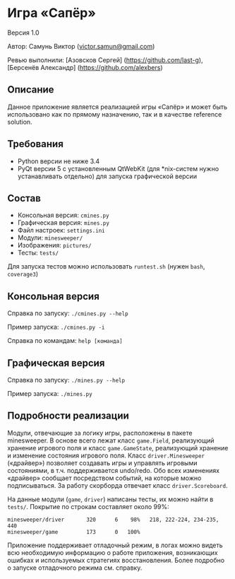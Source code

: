 # Игра «Сапёр»
Версия 1.0

Автор: Самунь Виктор (victor.samun@gmail.com)

Ревью выполнили: [Азовсков Сергей] (https://github.com/last-g), [Берсенёв Александр] (https://github.com/alexbers)


## Описание
Данное приложение является реализацией игры «Сапёр» и может быть использовано
как по прямому назначению, так и в качестве reference solution.


## Требования
* Python версии не ниже 3.4
* PyQt версии 5 с установленным QtWebKit (для *nix-систем нужно устанавливать
  отдельно) для запуска графической версии


## Состав
* Консольная версия: `cmines.py`
* Графическая версия: `mines.py`
* Файл настроек: `settings.ini`
* Модули: `minesweeper/`
* Изображения: `pictures/`
* Тесты: `tests/`

Для запуска тестов можно использовать `runtest.sh` (нужен `bash`, `coverage3`)


## Консольная версия
Справка по запуску: `./cmines.py --help`

Пример запуска: `./cmines.py -i`

Справка по командам: `help [команда]`


## Графическая версия
Справка по запуску: `./mines.py --help`

Пример запуска: `./mines.py`


## Подробности реализации
Модули, отвечающие за логику игры, расположены в пакете minesweeper.
В основе всего лежат класс `game.Field`, реализующий хранение игрового поля и
класс `game.GameState`, реализующий хранение и изменение состояния игрового поля.
Класс `driver.Minesweeper` («драйвер») позволяет создавать игры и управлять
игровыми состояниями, в т.ч. поддерживается undo/redo. Обо всех изменениях
«драйвер» сообщает посредством событий, на которые можно подписываться.
За работу скорборда отвечает класс `driver.Scoreboard`.

На данные модули (`game`, `driver`) написаны тесты, их можно найти в `tests/`.
Покрытие по строкам составляет около 99%:

    minesweeper/driver       320      6    98%   218, 222-224, 234-235, 440
    minesweeper/game         173      0   100%   

Приложение поддерживает отладочный режим, в логах можно видеть всю необходимую
информацию о работе приложения, возникающих ошибках и используемых стратегиях
восстановления. Более подробно о запуске отладочного режима см. справку.

